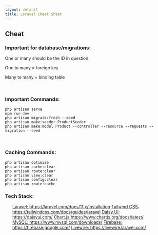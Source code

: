 ```yaml
---
layout: default
title: Laravel Cheat Sheet
---
```


<h2>Cheat</h2>
<h3>Important for database/migrations:</h3>
<p>One or many should be the ID in question.</p>
<p>One to many = foreign key</p>
<p>Many to many = binding table</p>
<br>

<h3>Important Commands:</h3>
<pre class="codesnippet">
<code>php artisan serve
npm run dev
php artisan migrate:fresh --seed
php artisan make:seeder ProductSeeder
php artisan make:model Product --controller --resource --requests --migration --seed</code></pre>
<br>

<h3>Caching Commands:</h3>
<pre class="codesnippet">
<code>php artisan optimize
php artisan cache:clear
php artisan route:clear
php artisan view:clear
php artisan config:clear
php artisan route:cache</code></pre>

<h3>Tech Stack:</h3>
<ul>
  <a href="https://laravel.com/docs/11.x/installation">Laravel: https://laravel.com/docs/11.x/installation</a>
  <a href="https://tailwindcss.com/docs/guides/laravel">Tailwind CSS: https://tailwindcss.com/docs/guides/laravel</a>
  <a href="https://daisyui.com/">Daisy UI: https://daisyui.com/</a>
  <a href="https://www.chartjs.org/docs/latest/">Chart.js https://www.chartjs.org/docs/latest/</a>
  <a href="https://www.mysql.com/downloads/">MySQL: https://www.mysql.com/downloads/</a>
  <a href="https://firebase.google.com/">Firebase: https://firebase.google.com/</a>
  <a href="https://livewire.laravel.com/">Livewire: https://livewire.laravel.com/</a>
</ul>


<!-- <button href="/views/laravel/quick_start">Back</button>-->
<!-- <button href="/views/laravel/quick_start">Next</button> -->
